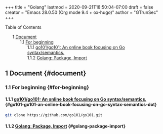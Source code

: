 +++
title = "Golang"
lastmod = 2020-09-21T18:50:04-07:00
draft = false
creator = "Emacs 28.0.50 (Org mode 9.4 + ox-hugo)"
author = "GTrunSec"
+++

<style>
  .ox-hugo-toc ul {
    list-style: none;
  }
</style>
<div class="ox-hugo-toc toc">
<div></div>

<div class="heading">Table of Contents</div>

- <span class="section-num">1</span> [Document](#document)
    - <span class="section-num">1.1</span> [For beginning](#for-beginning)
        - <span class="section-num">1.1.1</span> [go101/go101: An online book focusing on Go syntax/semantics.](#go101-go101-an-online-book-focusing-on-go-syntax-semantics-dot)
        - <span class="section-num">1.1.2</span> [Golang: Package, Import](#golang-package-import)

</div>
<!--endtoc-->



## <span class="section-num">1</span> Document {#document}


### <span class="section-num">1.1</span> For beginning {#for-beginning}


#### <span class="section-num">1.1.1</span> [go101/go101: An online book focusing on Go syntax/semantics.](https://github.com/go101/go101) {#go101-go101-an-online-book-focusing-on-go-syntax-semantics-dot}

```sh
git clone https://github.com/go101/go101.git
```


#### <span class="section-num">1.1.2</span> [Golang: Package, Import](http://xahlee.info/golang/golang%5Fpackage.html) {#golang-package-import}
